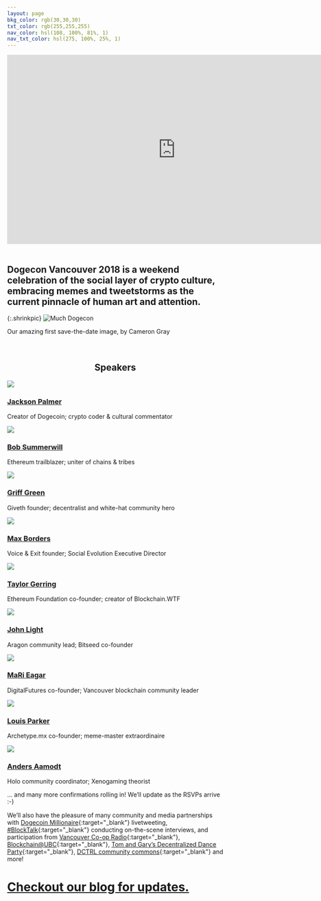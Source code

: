 ```yaml
---
layout: page
bkg_color: rgb(30,30,30)
txt_color: rgb(255,255,255)
nav_color: hsl(108, 100%, 81%, 1)
nav_txt_color: hsl(275, 100%, 25%, 1)
---
```


<div class="horizontallyCenter">
  <iframe width="784" height="441" src="https://www.youtube.com/embed/ZnoxBkj4gi0?rel=0" frameborder="0" allow="autoplay; encrypted-media" allowfullscreen></iframe>
</div>

<br>

## Dogecon Vancouver 2018 is a weekend celebration of the social layer of crypto culture, embracing memes and tweetstorms as the current pinnacle of human art and attention.

{:.shrinkpic}
![Much Dogecon](/images/posters/dogecon_event.png)
  <figcaption>Our amazing first save-the-date image, by Cameron Gray</figcaption>
  <br>
  <br>


<h2 style="text-align: center;"> Speakers </h2>

<div class="tiles">
  <div class="columnTile oneThirdWidth">
    <img class="dogeMask" src="/images/speakers/jacksonpalmer.png" />
    <h3><a href="https://ummjackson.com/" target="_blank">Jackson Palmer</a></h3>
    <p>Creator of Dogecoin; crypto coder & cultural commentator</p>
  </div>
  <div class="columnTile oneThirdWidth">
    <img class="dogeMask" src="/images/speakers/bobsummerwill.jpeg" />
    <h3><a href="https://bobsummerwill.com/" target="_blank">Bob Summerwill</a></h3>
    <p>Ethereum trailblazer; uniter of chains & tribes</p>
  </div>
  <div class="columnTile oneThirdWidth">
    <img class="dogeMask" src="/images/speakers/griffgreen.jpg" />
    <h3><a href="https://giveth.io/" target="_blank">Griff Green</a></h3>
    <p>Giveth founder; decentralist and white-hat community hero</p>
  </div>
  <div class="columnTile oneThirdWidth">
    <img class="dogeMask" src="/images/speakers/maxborders.jpeg" />
    <h3><a href="http://social-evolution.com/" target="_blank">Max Borders</a></h3>
    <p>Voice & Exit founder; Social Evolution Executive Director</p>
  </div>
  <div class="columnTile oneThirdWidth">
    <img class="dogeMask" src="/images/speakers/taylorgerring.jpeg" />
    <h3><a href="https://blockchain.wtf/" target="_blank">Taylor Gerring</a></h3>
    <p>Ethereum Foundation co-founder; creator of Blockchain.WTF</p>
  </div>
  <div class="columnTile oneThirdWidth">
    <img class="dogeMask" src="/images/speakers/johnlight.jpeg" />
    <h3><a href="https://lightco.in/" target="_blank">John Light</a></h3>
    <p>Aragon community lead; Bitseed co-founder</p>
  </div>
  <div class="columnTile oneThirdWidth">
    <img class="dogeMask" src="/images/speakers/marieagar.jpg" />
    <h3><a href="http://www.digitalfutures.co/mari-eagar/" target="_blank">MaRi Eagar</a></h3>
    <p>DigitalFutures co-founder; Vancouver blockchain community leader</p>
  </div>
  <div class="columnTile oneThirdWidth">
    <img class="dogeMask" src="/images/speakers/louisparker.jpg" />
    <h3><a href="http://archetype.mx/" target="_blank">Louis Parker</a></h3>
    <p>Archetype.mx co-founder; meme-master extraordinaire</p>
  </div>
  <div class="columnTile oneThirdWidth">
    <img class="dogeMask" src="/images/speakers/andersaamodt.jpg" />
    <h3><a href="http://andersaamodt.com/" target="_blank">Anders Aamodt</a></h3>
    <p>Holo community coordinator; Xenogaming theorist</p>
  </div>
</div>

… and many more confirmations rolling in! We’ll update as the RSVPs arrive :-)

We’ll also have the pleasure of many community and media partnerships with [Dogecoin Millionaire](https://twitter.com/sabotagebeats){:target="_blank"} livetweeting, [#BlockTalk](https://www.youtube.com/channel/UCpfB0lyoKDCKX8wZ7a-K-dw){:target="_blank"} conducting on-the-scene interviews, and participation from [Vancouver Co-op Radio](http://www.coopradio.org/){:target="_blank"}, [Blockchain@UBC](https://blockchainubc.ca/){:target="_blank"}, [Tom and Gary’s Decentralized Dance Party](http://www.theddp.com){:target="_blank"}, [DCTRL community commons](http://www.dctrl.ca){:target="_blank"} and more!

# [Checkout our blog for updates.](http://medium.com/dogecon)
